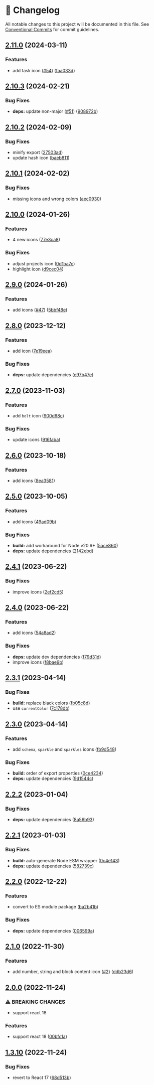 <!-- markdownlint-disable --><!-- textlint-disable -->

# 📓 Changelog

All notable changes to this project will be documented in this file. See
[Conventional Commits](https://conventionalcommits.org) for commit guidelines.

## [2.11.0](https://github.com/sanity-io/icons/compare/v2.10.3...v2.11.0) (2024-03-11)

### Features

- add task icon ([#54](https://github.com/sanity-io/icons/issues/54)) ([faa033d](https://github.com/sanity-io/icons/commit/faa033dfa3e228ab3f86f8dd2beafa8eccafc52a))

## [2.10.3](https://github.com/sanity-io/icons/compare/v2.10.2...v2.10.3) (2024-02-21)

### Bug Fixes

- **deps:** update non-major ([#51](https://github.com/sanity-io/icons/issues/51)) ([908972b](https://github.com/sanity-io/icons/commit/908972bc982e3e9ba083ffd83b697537cd1863b4))

## [2.10.2](https://github.com/sanity-io/icons/compare/v2.10.1...v2.10.2) (2024-02-09)

### Bug Fixes

- minify export ([27503ad](https://github.com/sanity-io/icons/commit/27503ad2f4b90f38f0dd7041caf7f4b967710437))
- update hash icon ([baeb811](https://github.com/sanity-io/icons/commit/baeb811dd7da67c9d5468d7f962c858603c8a45a))

## [2.10.1](https://github.com/sanity-io/icons/compare/v2.10.0...v2.10.1) (2024-02-02)

### Bug Fixes

- missing icons and wrong colors ([aec0930](https://github.com/sanity-io/icons/commit/aec0930451d37b41b589d84170c9052493947b6e))

## [2.10.0](https://github.com/sanity-io/icons/compare/v2.9.0...v2.10.0) (2024-01-26)

### Features

- 4 new icons ([77e3ca8](https://github.com/sanity-io/icons/commit/77e3ca8aafcef4be77d78209ace800ab9d106883))

### Bug Fixes

- adjust projects icon ([0d1ba7c](https://github.com/sanity-io/icons/commit/0d1ba7ca68fa626965ab956607cefa27353ac5e2))
- highlight icon ([d9cec04](https://github.com/sanity-io/icons/commit/d9cec04c629e6036ed989e41a2f14bbcd21adace))

## [2.9.0](https://github.com/sanity-io/icons/compare/v2.8.0...v2.9.0) (2024-01-26)

### Features

- add icons ([#47](https://github.com/sanity-io/icons/issues/47)) ([5bbf48e](https://github.com/sanity-io/icons/commit/5bbf48ee08ca7ddb82869aeb824ac42bb3ee3470))

## [2.8.0](https://github.com/sanity-io/icons/compare/v2.7.0...v2.8.0) (2023-12-12)

### Features

- add icon ([7e19eea](https://github.com/sanity-io/icons/commit/7e19eea887b7ef349aa8d7d6d254f796a679a93b))

### Bug Fixes

- **deps:** update dependencies ([e97b47e](https://github.com/sanity-io/icons/commit/e97b47ead4f792581fc04a68c5967bbdcac80d2c))

## [2.7.0](https://github.com/sanity-io/icons/compare/v2.6.0...v2.7.0) (2023-11-03)

### Features

- add `bolt` icon ([900d68c](https://github.com/sanity-io/icons/commit/900d68cf5af8d76ed97973b5466267937f877057))

### Bug Fixes

- update icons ([916faba](https://github.com/sanity-io/icons/commit/916fabab8cb170ab3525e7c56f4ab0eefc637be4))

## [2.6.0](https://github.com/sanity-io/icons/compare/v2.5.0...v2.6.0) (2023-10-18)

### Features

- add icons ([8ea3581](https://github.com/sanity-io/icons/commit/8ea358147f9ab8738b9b0f892abf5723e5687bc5))

## [2.5.0](https://github.com/sanity-io/icons/compare/v2.4.1...v2.5.0) (2023-10-05)

### Features

- add icons ([49ad09b](https://github.com/sanity-io/icons/commit/49ad09b6f44f16b00cfe31061d21ee9299b05dbd))

### Bug Fixes

- **build:** add workaround for Node v20.6+ ([5ace860](https://github.com/sanity-io/icons/commit/5ace860071527b2407927916433961a309c97a94))
- **deps:** update dependencies ([2142ebd](https://github.com/sanity-io/icons/commit/2142ebd4beb5ee430860fec39c5bc3f3586e2439))

## [2.4.1](https://github.com/sanity-io/icons/compare/v2.4.0...v2.4.1) (2023-06-22)

### Bug Fixes

- improve icons ([2ef2cd5](https://github.com/sanity-io/icons/commit/2ef2cd530c24cb89589ae9098d21a6ad5f4f5a29))

## [2.4.0](https://github.com/sanity-io/icons/compare/v2.3.1...v2.4.0) (2023-06-22)

### Features

- add icons ([54a8ad2](https://github.com/sanity-io/icons/commit/54a8ad20672c90e22d500901f2bc4a2efdf538f7))

### Bug Fixes

- **deps:** update dev dependencies ([f79d31d](https://github.com/sanity-io/icons/commit/f79d31d0616f6a353ec4985095c06c79a745fadd))
- improve icons ([f8bae9b](https://github.com/sanity-io/icons/commit/f8bae9bddc9e0280141647c0208cefa1a05c0139))

## [2.3.1](https://github.com/sanity-io/icons/compare/v2.3.0...v2.3.1) (2023-04-14)

### Bug Fixes

- **build:** replace black colors ([fb05c8d](https://github.com/sanity-io/icons/commit/fb05c8d6235fa343dd48f670bb3183d173e48ca4))
- use `currentColor` ([7c178db](https://github.com/sanity-io/icons/commit/7c178db6bbe978b7d0953dd380b75eb152a57a8d))

## [2.3.0](https://github.com/sanity-io/icons/compare/v2.2.2...v2.3.0) (2023-04-14)

### Features

- add `schema`, `sparkle` and `sparkles` icons ([fb9d548](https://github.com/sanity-io/icons/commit/fb9d548b0fa818b96f4d2f7996bdf76be3f794ee))

### Bug Fixes

- **build:** order of export properties ([0ce4234](https://github.com/sanity-io/icons/commit/0ce4234dc2d4a0cf1cb39966ff3b744b73c7e80f))
- **deps:** update dependencies ([9d1544c](https://github.com/sanity-io/icons/commit/9d1544c9e94291ffcc6d18389c2375d06b8d0512))

## [2.2.2](https://github.com/sanity-io/icons/compare/v2.2.1...v2.2.2) (2023-01-04)

### Bug Fixes

- **deps:** update dependencies ([8a56b93](https://github.com/sanity-io/icons/commit/8a56b9357972f025187b8da57c69e626b7a1964f))

## [2.2.1](https://github.com/sanity-io/icons/compare/v2.2.0...v2.2.1) (2023-01-03)

### Bug Fixes

- **build:** auto-generate Node ESM wrapper ([0c4e143](https://github.com/sanity-io/icons/commit/0c4e1439db37e6b32fda536ac18b920691e2c655))
- **deps:** update dependencies ([582739c](https://github.com/sanity-io/icons/commit/582739c4f1402e5e86b6404391780378f93a0ab6))

## [2.2.0](https://github.com/sanity-io/icons/compare/v2.1.0...v2.2.0) (2022-12-22)

### Features

- convert to ES module package ([ba2b41b](https://github.com/sanity-io/icons/commit/ba2b41b7dd961b007ad969fd3e70baf899533d9d))

### Bug Fixes

- **deps:** update dependencies ([006599a](https://github.com/sanity-io/icons/commit/006599a1ae6310b7559b7b7d0f7e0a1029269000))

## [2.1.0](https://github.com/sanity-io/icons/compare/v2.0.0...v2.1.0) (2022-11-30)

### Features

- add number, string and block content icon ([#2](https://github.com/sanity-io/icons/issues/2)) ([ddb23d6](https://github.com/sanity-io/icons/commit/ddb23d617f4f16d3bc236fc8256c9cca81b4b166))

## [2.0.0](https://github.com/sanity-io/icons/compare/v1.3.10...v2.0.0) (2022-11-24)

### ⚠ BREAKING CHANGES

- support react 18

### Features

- support react 18 ([00bfc1a](https://github.com/sanity-io/icons/commit/00bfc1a5c8b50a5cbfd1ce92bacd20b6d79398dd))

## [1.3.10](https://github.com/sanity-io/icons/compare/v1.3.9...v1.3.10) (2022-11-24)

### Bug Fixes

- revert to React 17 ([68d513b](https://github.com/sanity-io/icons/commit/68d513bbd745b61eed05ba00970521489262f7f2))
